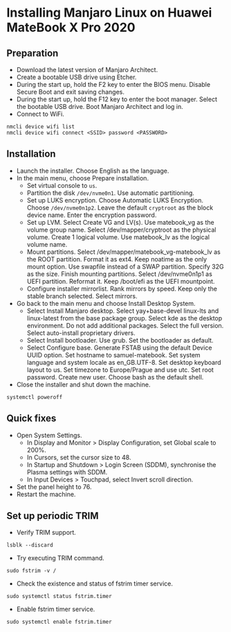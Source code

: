 # Installing Manjaro Linux on Huawei MateBook X Pro 2020

## Preparation

* Download the latest version of Manjaro Architect.
* Create a bootable USB drive using Etcher.
* During the start up, hold the F2 key to enter the BIOS menu. Disable Secure Boot and exit saving changes.
* During the start up, hold the F12 key to enter the boot manager. Select the bootable USB drive. Boot Manjaro Architect and log in.
* Connect to WiFi.
```
nmcli device wifi list
nmcli device wifi connect <SSID> password <PASSWORD>
```

## Installation

* Launch the installer. Choose English as the language.
* In the main menu, choose Prepare installation.
  * Set virtual console to `us`.
  * Partition the disk `/dev/nvme0n1`. Use automatic partitioning.
  * Set up LUKS encryption. Choose Automatic LUKS Encryption. Choose `/dev/nvme0n1p2`. Leave the default `cryptroot` as the block device name. Enter the encryption password.
  * Set up LVM. Select Create VG and LV(s). Use matebook_vg as the volume group name. Select /dev/mapper/cryptroot as the physical volume. Create 1 logical volume. Use matebook_lv as the logical volume name.
  * Mount partitions. Select /dev/mapper/matebook_vg-matebook_lv as the ROOT partition. Format it as ext4. Keep noatime as the only mount option. Use swapfile instead of a SWAP partition. Specify 32G as the size. Finish mounting partitions. Select /dev/nvme0n1p1 as UEFI partition. Reformat it. Keep /boot/efi as the UEFI mountpoint.
  * Configure installer mirrorlist. Rank mirrors by speed. Keep only the stable branch selected. Select mirrors.
* Go back to the main menu and choose Install Desktop System.
  * Select Install Manjaro desktop. Select yay+base-devel linux-lts and linux-latest from the base package group. Select kde as the desktop environment. Do not add additional packages. Select the full version. Select auto-install proprietary drivers.
  * Select Install bootloader. Use grub. Set the bootloader as default.
  * Select Configure base. Generate FSTAB using the default Device UUID option. Set hostname to samuel-matebook. Set system language and system locale as en_GB.UTF-8. Set desktop keyboard layout to us. Set timezone to Europe/Prague and use utc. Set root password. Create new user. Choose bash as the default shell.
* Close the installer and shut down the machine.
```
systemctl poweroff
```

## Quick fixes

* Open System Settings.
  * In Display and Monitor > Display Configuration, set Global scale to 200%.
  * In Cursors, set the cursor size to 48.
  * In Startup and Shutdown > Login Screen (SDDM), synchronise the Plasma settings with SDDM.
  * In Input Devices > Touchpad, select Invert scroll direction.
* Set the panel height to 76.
* Restart the machine.

## Set up periodic TRIM

* Verify TRIM support.
```
lsblk --discard
```
* Try executing TRIM command.
```
sudo fstrim -v /
```
* Check the existence and status of fstrim timer service.
```
sudo systemctl status fstrim.timer
```
* Enable fstrim timer service.
```
sudo systemctl enable fstrim.timer
```